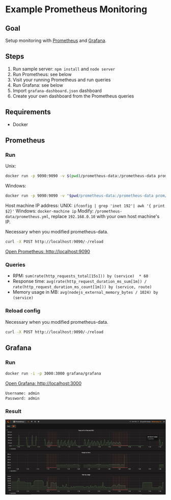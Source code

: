 # Example Prometheus Monitoring

## Goal

Setup monitoring with [Prometheus](https://prometheus.io) and [Grafana](https://grafana.com/).

## Steps

1. Run sample server: `npm install` and `node server`
2. Run Prometheus: see below
3. Visit your running Prometheus and run queries
4. Run Grafana: see below
5. Import `grafana-dashboard.json` dashboard
6. Create your own dashboard from the Prometheus queries

## Requirements

- Docker

## Prometheus

### Run

Unix:
```sh
docker run -p 9090:9090 -v $(pwd)/prometheus-data:/prometheus-data prom/prometheus -config.file=/prometheus-data/prometheus.yml
```
Windows: 
```sh
docker run -p 9090:9090 -v "$pwd/prometheus-data:/prometheus-data prom/prometheus" -config.file=/prometheus-data/prometheus.yml
```

Host machine IP address: 
UNIX: `ifconfig | grep 'inet 192'| awk '{ print $2}'`
Windows: `docker-machine ip`
Modify: `/prometheus-data/prometheus.yml`, replace `192.168.0.10` with your own host machine's IP.

Necessary when you modified prometheus-data.

```sh
curl -X POST http://localhost:9090/-/reload
```

[Open Prometheus: http://localhost:9090](http://localhost:9090/graph)

### Queries

- RPM: `sum(rate(http_requests_total[15s])) by (service)  * 60`
- Response time: `avg(rate(http_request_duration_ms_sum[1m]) / rate(http_request_duration_ms_count[1m])) by (service, route)`
- Memory usage in MB: `avg(nodejs_external_memory_bytes / 1024) by (service)`

### Reload config

Necessary when you modified prometheus-data.

```sh
curl -X POST http://localhost:9090/-/reload
```

## Grafana

### Run

```sh
docker run -i -p 3000:3000 grafana/grafana
```

[Open Grafana: http://localhost:3000](http://localhost:3000)

```
Username: admin
Password: admin
```

### Result

![Grafaba Dashboard](/examples/prometheus-monitoring/grafana-dashboard.png)
